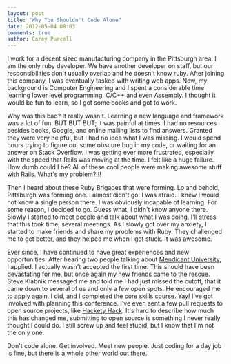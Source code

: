 ```yaml
---
layout: post
title: "Why You Shouldn't Code Alone"
date: 2012-05-04 08:03
comments: true
author: Corey Purcell
---
```



I work for a decent sized manufacturing company in the Pittsburgh area. I am the
only ruby developer. We have another developer on staff, but our
responsibilities don't usually overlap and he doesn't know ruby. After joining
this company, I was eventually tasked with writing web apps. Now, my background
is Computer Engineering and I spent a considerable time learning lower level
programming, C/C++ and even Assembly. I thought it would be fun to learn, so I
got some books and got to work.

Why was this bad? It really wasn't. Learning a new language and framework was a
lot of fun. BUT BUT BUT; it was painful at times. I had no resources besides
books, Google, and online mailing lists to find answers. Granted they were very
helpful, but I had no idea what I was missing. I would spend hours trying to
figure out some obscure bug in my code, or waiting for an answer on Stack
Overflow. I was getting ever more frustrated, especially with the speed that
Rails was moving at the time. I felt like a huge failure. How dumb could I be?
All of these cool people were making awesome stuff with Rails. What's my
problem?!!!

Then I heard about these Ruby Brigades that were forming. Lo and behold,
Pittsburgh was forming one. I almost didn't go. I was afraid. I knew I would not
know a single person there. I was obviously incapable of learning. For some
reason, I decided to go. Guess what, I didn't know anyone there. Slowly I
started to meet people and talk about what I was doing. I'll stress that this
took time, several meetings. As I slowly got over my anxiety, I started to make
friends and share my problems with Ruby. They challenged me to get better, and
they helped me when I got stuck. It was awesome.

Ever since, I have continued to have great experiences and new opportunities.
After hearing two people talking about [Mendicant University](http://mendicantuniversity.org/), I applied. I actually wasn't
accepted the first time. This should have been devastating for me, but once
again my new friends came to the rescue. Steve Klabnik messaged me and told me I
had just missed the cutoff, that it came down to several of us and only a few
open spots. He encouraged me to apply again. I did, and I completed the core
skills course. Yay! I've got involved with planning this conference. I've even
sent a few pull requests to open source projects, like [Hackety Hack](http://hackety.com/). It's hard to describe how much this has changed me,
submitting to open source is something I never really thought I could do. I
still screw up and feel stupid, but I know that I'm not the only one.

Don't code alone. Get involved. Meet new people. Just coding for a day job is
fine, but there is a whole other world out there.
